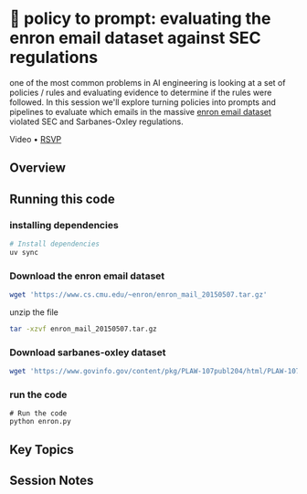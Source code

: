 # 🦄 policy to prompt: evaluating the enron email dataset against SEC regulations

one of the most common problems in AI engineering is looking at a set of policies / rules and evaluating evidence to determine if the rules were followed. In this session we'll explore turning policies into prompts and pipelines to evaluate which emails in the massive [enron email dataset](https://www.cs.cmu.edu/~enron/) violated SEC and Sarbanes-Oxley regulations.

Video • [RSVP](https://lu.ma/iw1d9l3j)

## Overview

## Running this code

### installing dependencies

```bash
# Install dependencies
uv sync
```

### Download the enron email dataset

```bash
wget 'https://www.cs.cmu.edu/~enron/enron_mail_20150507.tar.gz'
```

unzip the file

```bash
tar -xzvf enron_mail_20150507.tar.gz
```

### Download sarbanes-oxley dataset

```bash
wget 'https://www.govinfo.gov/content/pkg/PLAW-107publ204/html/PLAW-107publ204.htm'
```


### run the code

```
# Run the code
python enron.py
```

## Key Topics


## Session Notes


